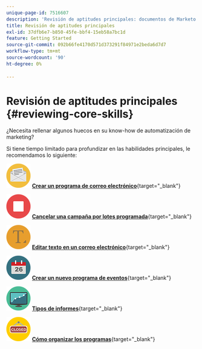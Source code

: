 ```yaml
---
unique-page-id: 7516607
description: 'Revisión de aptitudes principales: documentos de Marketo: documentación del producto'
title: Revisión de aptitudes principales
exl-id: 37dfb6e7-b850-45fe-bbf4-15eb58a7bc1d
feature: Getting Started
source-git-commit: 092b66fe4170d571d373291f84971e2beda6d7d7
workflow-type: tm+mt
source-wordcount: '90'
ht-degree: 0%

---
```


# Revisión de aptitudes principales {#reviewing-core-skills}

¿Necesita rellenar algunos huecos en su know-how de automatización de marketing?

Si tiene tiempo limitado para profundizar en las habilidades principales, le recomendamos lo siguiente:

![Crear un programa de correo electrónico](assets/reviewing-core-skills-1.png) [**Crear un programa de correo electrónico**](/help/marketo/product-docs/email-marketing/email-programs/creating-an-email-program/create-an-email-program.md){target="_blank"}

<p>

![Cancelar una campaña por lotes programada](assets/reviewing-core-skills-2.png) [**Cancelar una campaña por lotes programada**](/help/marketo/product-docs/core-marketo-concepts/smart-campaigns/using-smart-campaigns/cancel-a-scheduled-batch-campaign-run.md){target="_blank"}

<p>

![Editar texto en un correo electrónico](assets/reviewing-core-skills-3.png) [**Editar texto en un correo electrónico**](/help/marketo/product-docs/email-marketing/general/email-editor-2/edit-elements-in-an-email.md){target="_blank"}

<p>

![Crear un nuevo programa de eventos](assets/reviewing-core-skills-4.png) [**Crear un nuevo programa de eventos**](/help/marketo/product-docs/demand-generation/events/understanding-events/create-a-new-event-program.md){target="_blank"}

<p>

![Tipos de informes](assets/reviewing-core-skills-5.png) [**Tipos de informes**](/help/marketo/product-docs/reporting/basic-reporting/report-types/report-type-overview.md){target="_blank"}

<p>

![Cómo organizar los programas](assets/reviewing-core-skills-6.png) [**Cómo organizar los programas**](/help/marketo/product-docs/core-marketo-concepts/programs/working-with-programs/best-practice-how-to-organize-your-programs.md){target="_blank"}
